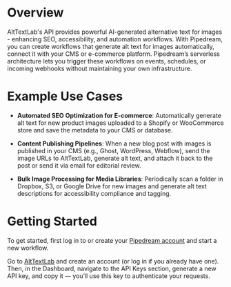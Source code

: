 # Overview

AltTextLab's API provides powerful AI-generated alternative text for images - enhancing SEO, accessibility, and automation workflows. With Pipedream, you can create workflows that generate alt text for images automatically, connect it with your CMS or e-commerce platform. Pipedream’s serverless architecture lets you trigger these workflows on events, schedules, or incoming webhooks without maintaining your own infrastructure.
# Example Use Cases

- **Automated SEO Optimization for E-commerce**: Automatically generate alt text for new product images uploaded to a Shopify or WooCommerce store and save the metadata to your CMS or database.

- **Content Publishing Pipelines**: When a new blog post with images is published in your CMS (e.g., Ghost, WordPress, Webflow), send the image URLs to AltTextLab, generate alt text, and attach it back to the post or send it via email for editorial review.

- **Bulk Image Processing for Media Libraries**: Periodically scan a folder in Dropbox, S3, or Google Drive for new images and generate alt text descriptions for accessibility compliance and tagging.

# Getting Started

To get started, first log in to or create your [Pipedream account](https://pipedream.com) and start a new workflow.

Go to [AltTextLab](https://www.alttextlab.com/) and create an account (or log in if you already have one). Then, in the Dashboard, navigate to the API Keys section, generate a new API key, and copy it — you’ll use this key to authenticate your requests.
